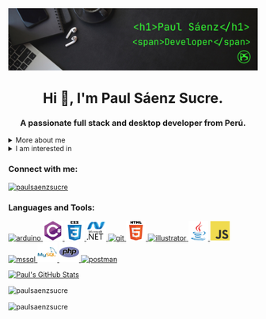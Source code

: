 <img align="center" src="./public/banner.png" alt="banner">

<h1 align="center">Hi 👋, I'm Paul Sáenz Sucre.</h1>
<h3 align="center">A passionate full stack and desktop developer from Perú.</h3>
<details>
  <summary>
  More about me
  </summary>
  <p>
  I am a full-stack web developer and a self-taught desktop developer. Currently, I am in the process of refactoring my old desktop application. The application enables users to sell food in a restaurant through a web interface. I utilize standard languages such as HTML5, CSS3, and JavaScript, along with React and Redux libraries for the front-end. For the backend, I employ Ruby on Rails and PostgreSQL.
  </p>
  <p>
  I have had a passion for computers since my childhood. My father introduced me to coding using a programming language called BASIC. As I grew older, I took it upon myself to learn Assembly language and develop an application called DSKPATCH, which served as a hard disk sector data editor. During this time, I dedicated additional hours after school to teach myself various programming languages, such as Visual Basic 6, Standard Query Language (SQL), PASCAL, JAVA, and C#, as well as object-oriented programming and other programming paradigms.
  </p>
  <p>
  This extensive experience has equipped me with the ability to design logically coherent algorithms, data structures, and application prototypes during the initial stages of the development process.
  </p>
</details>
<details>
  <summary>
    I am interested in
  </summary>
    <ul>
      <li>
        :books: I love to read, especially about programming, electronics, embedded devices, design, mathematics, and chess.
      </li>
      <li>
        :trophy: Playing chess brings me great joy.
      </li>
      <li>
        :guitar: In addition, I enjoy playing music. I have taught myself how to play the guitar and bass, and I am currently learning to play the keyboard.
      </li>
      <li>
        :wrench: Furthermore, I have a passion for crafting circuits with Arduino.
      </li>
    </ul>
</details>

<h3 align="left">Connect with me:</h3>
<p align="left">
<a href="https://twitter.com/paulsaenzsucre" target="blank"><img align="center" src="https://raw.githubusercontent.com/rahuldkjain/github-profile-readme-generator/master/src/images/icons/Social/twitter.svg" alt="paulsaenzsucre" height="30" width="40" /></a>
</p>

<h3 align="left">Languages and Tools:</h3>
<p align="left"> <a href="https://www.arduino.cc/" target="_blank" rel="noreferrer"> <img src="https://cdn.worldvectorlogo.com/logos/arduino-1.svg" alt="arduino" width="40" height="40"/> </a> <a href="https://www.w3schools.com/cs/" target="_blank" rel="noreferrer"> <img src="https://raw.githubusercontent.com/devicons/devicon/master/icons/csharp/csharp-original.svg" alt="csharp" width="40" height="40"/> </a> <a href="https://www.w3schools.com/css/" target="_blank" rel="noreferrer"> <img src="https://raw.githubusercontent.com/devicons/devicon/master/icons/css3/css3-original-wordmark.svg" alt="css3" width="40" height="40"/> </a> <a href="https://dotnet.microsoft.com/" target="_blank" rel="noreferrer"> <img src="https://raw.githubusercontent.com/devicons/devicon/master/icons/dot-net/dot-net-original-wordmark.svg" alt="dotnet" width="40" height="40"/> </a> <a href="https://git-scm.com/" target="_blank" rel="noreferrer"> <img src="https://www.vectorlogo.zone/logos/git-scm/git-scm-icon.svg" alt="git" width="40" height="40"/> </a> <a href="https://www.w3.org/html/" target="_blank" rel="noreferrer"> <img src="https://raw.githubusercontent.com/devicons/devicon/master/icons/html5/html5-original-wordmark.svg" alt="html5" width="40" height="40"/> </a> <a href="https://www.adobe.com/in/products/illustrator.html" target="_blank" rel="noreferrer"> <img src="https://www.vectorlogo.zone/logos/adobe_illustrator/adobe_illustrator-icon.svg" alt="illustrator" width="40" height="40"/> </a> <a href="https://www.java.com" target="_blank" rel="noreferrer"> <img src="https://raw.githubusercontent.com/devicons/devicon/master/icons/java/java-original.svg" alt="java" width="40" height="40"/> </a> <a href="https://developer.mozilla.org/en-US/docs/Web/JavaScript" target="_blank" rel="noreferrer"> <img src="https://raw.githubusercontent.com/devicons/devicon/master/icons/javascript/javascript-original.svg" alt="javascript" width="40" height="40"/> </a> <a href="https://www.microsoft.com/en-us/sql-server" target="_blank" rel="noreferrer"> <img src="https://www.svgrepo.com/show/303229/microsoft-sql-server-logo.svg" alt="mssql" width="40" height="40"/> </a> <a href="https://www.mysql.com/" target="_blank" rel="noreferrer"> <img src="https://raw.githubusercontent.com/devicons/devicon/master/icons/mysql/mysql-original-wordmark.svg" alt="mysql" width="40" height="40"/> </a> <a href="https://www.php.net" target="_blank" rel="noreferrer"> <img src="https://raw.githubusercontent.com/devicons/devicon/master/icons/php/php-original.svg" alt="php" width="40" height="40"/> </a> <a href="https://postman.com" target="_blank" rel="noreferrer"> <img src="https://www.vectorlogo.zone/logos/getpostman/getpostman-icon.svg" alt="postman" width="40" height="40"/> </a> </p>

[![Paul's GitHub Stats](https://github-readme-stats.vercel.app/api?username=paulsaenzsucre&count_private=true&show_icons=true&theme=transparent)](https://github.com/anuraghazra/github-readme-stats)

<p><img align="center" src="https://github-readme-stats.vercel.app/api/top-langs?username=paulsaenzsucre&langs_count=10&count_private=true&show_icons=true&theme=transparent&locale=en" alt="paulsaenzsucre" /></p>

<p><img align="center" src="https://github-readme-streak-stats.herokuapp.com/?user=paulsaenzsucre&theme=transparent" alt="paulsaenzsucre" /></p>




<!---
paulsaenzsucre/paulsaenzsucre is a ✨ special ✨ repository because its `README.md` (this file) appears on your GitHub profile.
You can click the Preview link to take a look at your changes.
--->
